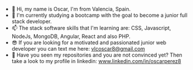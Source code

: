 - 👋 Hi, my name is Oscar, I'm from Valencia, Spain.
- 🌱 I'm currently studying a bootcamp with the goal to become a junior full stack developer.
- 📫 The stack software skills that I'm learning are: CSS, Javascript, NodeJs, MongoDB, Angular, React and also PHP.
- 😎 If you are looking for a motivated and passionated junior web developer you can text me here: vlcoscar8@gmail.com
- 👀 Have you seen my repositories and you are not convinced yet? Then take a look to my profile in linkedin: www.linkedin.com/in/oscarperez8 


<!---
vlcoscar8/vlcoscar8 is a ✨ special ✨ repository because its `README.md` (this file) appears on your GitHub profile.
You can click the Preview link to take a look at your changes.
--->
